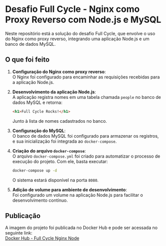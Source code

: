 # Desafio Full Cycle - Nginx como Proxy Reverso com Node.js e MySQL

Neste repositório está a solução do desafio Full Cycle, que envolve o uso do Nginx como proxy reverso, integrando uma aplicação Node.js e um banco de dados MySQL.

## O que foi feito

1. **Configuração do Nginx como proxy reverso**:  
   O Nginx foi configurado para encaminhar as requisições recebidas para a aplicação Node.js.

2. **Desenvolvimento da aplicação Node.js**:  
   A aplicação registra nomes em uma tabela chamada `people` no banco de dados MySQL e retorna:  
   ```html
   <h1>Full Cycle Rocks!</h1>
   ```
   Junto à lista de nomes cadastrados no banco.

3. **Configuração do MySQL**:  
   O banco de dados MySQL foi configurado para armazenar os registros, e sua inicialização foi integrada ao `docker-compose`.

4. **Criação do arquivo `docker-compose`**:  
   O arquivo `docker-compose.yml` foi criado para automatizar o processo de execução do projeto. Com ele, basta executar:  
   ```bash
   docker-compose up -d
   ```
   O sistema estará disponível na porta `8080`.

5. **Adição de volume para ambiente de desenvolvimento**:  
   Foi configurado um volume na aplicação Node.js para facilitar o desenvolvimento contínuo.

## Publicação

A imagem do projeto foi publicada no Docker Hub e pode ser acessada no seguinte link:  
[Docker Hub - Full Cycle Nginx Node](https://hub.docker.com/repository/docker/itpzzi/fullcycle-nginx-node)
